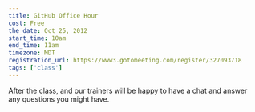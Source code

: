```yaml
---
title: GitHub Office Hour
cost: Free
the_date: Oct 25, 2012
start_time: 10am
end_time: 11am
timezone: MDT
registration_url: https://www3.gotomeeting.com/register/327093718
tags: ['class']
---
```


After the class, and our trainers will be happy to have a chat and answer any questions you might have.
